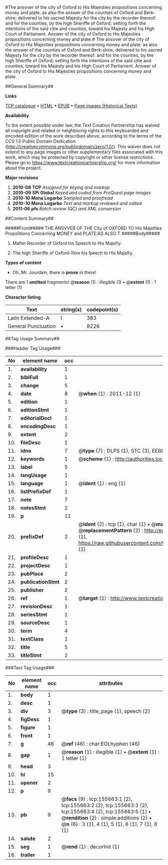 #The ansvver of the city of Oxford to His Majesties propositions concerning money and plate: as also the answer of the counties of Oxford and Berk-shire; delivered to his sacred Majesty for the city by the recorder thereof: and for the counties, by the high Sheriffe of Oxford; setting forth the intentions of the said citie and counties, toward his Majesty and his High Court of Parliament. Answer of the city of Oxford to His Majesties propositions concerning money and plate.#
The ansvver of the city of Oxford to His Majesties propositions concerning money and plate: as also the answer of the counties of Oxford and Berk-shire; delivered to his sacred Majesty for the city by the recorder thereof: and for the counties, by the high Sheriffe of Oxford; setting forth the intentions of the said citie and counties, toward his Majesty and his High Court of Parliament.
Answer of the city of Oxford to His Majesties propositions concerning money and plate.

##General Summary##

**Links**

[TCP catalogue](http://www.ota.ox.ac.uk/tcp/)  • 
[HTML](http://tei.it.ox.ac.uk/tcp/Texts-HTML/free/A90/A90305.html)  • 
[EPUB](http://tei.it.ox.ac.uk/tcp/Texts-EPUB/free/A90/A90305.epub) • 
[Page images (Historical Texts)](https://historicaltexts.jisc.ac.uk/eebo-99871392e)

**Availability**

To the extent possible under law, the Text Creation Partnership has waived all copyright and related or neighboring rights to this keyboarded and encoded edition of the work described above, according to the terms of the CC0 1.0 Public Domain Dedication (http://creativecommons.org/publicdomain/zero/1.0/). This waiver does not extend to any page images or other supplementary files associated with this work, which may be protected by copyright or other license restrictions. Please go to https://www.textcreationpartnership.org/ for more information about the project.

**Major revisions**

1. __2010-08__ __TCP__ *Assigned for keying and markup*
1. __2010-09__ __SPi Global__ *Keyed and coded from ProQuest page images*
1. __2010-10__ __Mona Logarbo__ *Sampled and proofread*
1. __2010-10__ __Mona Logarbo__ *Text and markup reviewed and edited*
1. __2011-06__ __pfs__ *Batch review (QC) and XML conversion*

##Content Summary##

#####Front#####
THE ANSVVER OF THE City of OXFORD TO His Majeſties Propoſitions Concerning MONEY and PLATE:AS ALSO T
#####Body#####

1. Maſter Recorder of Oxford his Speech to His Majeſty.

1. The high Sheriffe of Oxford-ſhire his ſpeech to His Majeſty.

**Types of content**

  * Oh, Mr. Jourdain, there is **prose** in there!

There are 1 **omitted** fragments! 
 @__reason__ (1) : illegible (1)  •  @__extent__ (1) : 1 letter (1)

**Character listing**


|Text|string(s)|codepoint(s)|
|---|---|---|
|Latin Extended-A|ſ|383|
|General Punctuation|•|8226|

##Tag Usage Summary##

###Header Tag Usage###

|No|element name|occ|attributes|
|---|---|---|---|
|1.|__availability__|1||
|2.|__biblFull__|1||
|3.|__change__|5||
|4.|__date__|8| @__when__ (1) : 2011-12 (1)|
|5.|__edition__|1||
|6.|__editionStmt__|1||
|7.|__editorialDecl__|1||
|8.|__encodingDesc__|1||
|9.|__extent__|2||
|10.|__fileDesc__|1||
|11.|__idno__|7| @__type__ (7) : DLPS (1), STC (3), EEBO-CITATION (1), PROQUEST (1), VID (1)|
|12.|__keywords__|1| @__scheme__ (1) : http://authorities.loc.gov/ (1)|
|13.|__label__|5||
|14.|__langUsage__|1||
|15.|__language__|1| @__ident__ (1) : eng (1)|
|16.|__listPrefixDef__|1||
|17.|__note__|7||
|18.|__notesStmt__|2||
|19.|__p__|11||
|20.|__prefixDef__|2| @__ident__ (2) : tcp (1), char (1)  •  @__matchPattern__ (2) : ([0-9\-]+):([0-9IVX]+) (1), (.+) (1)  •  @__replacementPattern__ (2) : http://eebo.chadwyck.com/downloadtiff?vid=$1&page=$2 (1), https://raw.githubusercontent.com/textcreationpartnership/Texts/master/tcpchars.xml#$1 (1)|
|21.|__profileDesc__|1||
|22.|__projectDesc__|1||
|23.|__pubPlace__|2||
|24.|__publicationStmt__|2||
|25.|__publisher__|2||
|26.|__ref__|1| @__target__ (1) : http://www.textcreationpartnership.org/docs/. (1)|
|27.|__revisionDesc__|1||
|28.|__seriesStmt__|1||
|29.|__sourceDesc__|1||
|30.|__term__|4||
|31.|__textClass__|1||
|32.|__title__|5||
|33.|__titleStmt__|2||


###Text Tag Usage###

|No|element name|occ|attributes|
|---|---|---|---|
|1.|__body__|1||
|2.|__desc__|1||
|3.|__div__|3| @__type__ (3) : title_page (1), speech (2)|
|4.|__figDesc__|1||
|5.|__figure__|1||
|6.|__front__|1||
|7.|__g__|46| @__ref__ (46) : char:EOLhyphen (46)|
|8.|__gap__|1| @__reason__ (1) : illegible (1)  •  @__extent__ (1) : 1 letter (1)|
|9.|__head__|3||
|10.|__hi__|15||
|11.|__opener__|2||
|12.|__p__|9||
|13.|__pb__|9| @__facs__ (9) : tcp:155663:1 (2), tcp:155663:2 (2), tcp:155663:3 (2), tcp:155663:4 (2), tcp:155663:5 (1)  •  @__rendition__ (2) : simple:additions (2)  •  @__n__ (6) : 3 (1), 4 (1), 5 (1), 6 (1), 7 (1), 8 (1)|
|14.|__salute__|2||
|15.|__seg__|1| @__rend__ (1) : decorInit (1)|
|16.|__trailer__|1||
